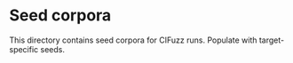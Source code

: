 # Seed corpora

This directory contains seed corpora for CIFuzz runs. Populate with target-specific seeds.
